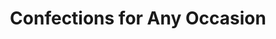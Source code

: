 ---
title: "Confections for Any Occasion"
url: /oconomowoc/confections-for-any-occasion/
shop: Süßwaren
---